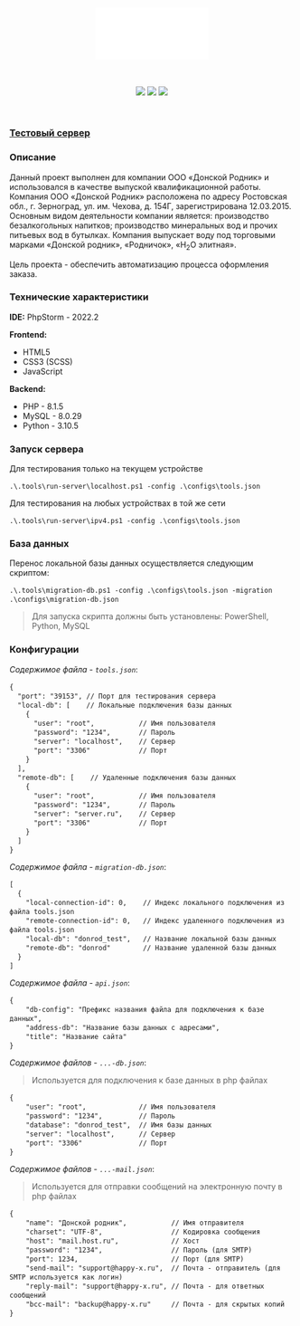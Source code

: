 <br>
<p id="logo" align="center">
    <a href="https://dr.happy-x.ru">
        <img src="images/title.png" width="200" alt="Донской родник"/>
    </a>
</p>
<br>
<p id='stat' align="center">
    <img src='https://img.shields.io/endpoint?style=for-the-badge&url=https://dr.happy-x.ru/api/stat/dev-status.php' />
    <img src='https://img.shields.io/endpoint?style=for-the-badge&url=https://dr.happy-x.ru/api/stat/all-items.php' />
    <img src='https://img.shields.io/endpoint?style=for-the-badge&url=https://dr.happy-x.ru/api/stat/all-users.php' />
</p>
<br>

### [Тестовый сервер][server]

### Описание

Данный проект выполнен для компании ООО «Донской Родник» и использовался в качестве выпуской квалификационной работы. 
Компания ООО «Донской Родник» расположена по адресу Ростовская обл., г. Зерноград, ул. им. Чехова, д. 154Г, зарегистрирована 12.03.2015. 
Основным видом деятельности компании является: производство безалкогольных напитков; производство минеральных вод и прочих питьевых вод в бутылках. 
Компания выпускает воду под торговыми марками «Донской родник», «Родничок», «H<sub>2</sub>O элитная».

Цель проекта - обеспечить автоматизацию процесса оформления заказа.

### Технические характеристики

**IDE:** PhpStorm - 2022.2 

**Frontend:**
+ HTML5
+ CSS3 (SCSS)
+ JavaScript

**Backend:**
+ PHP - 8.1.5
+ MySQL - 8.0.29
+ Python - 3.10.5

### Запуск сервера

Для тестирования только на текущем устройстве

    .\.tools\run-server\localhost.ps1 -config .\configs\tools.json

Для тестирования на любых устройствах в той же сети

    .\.tools\run-server\ipv4.ps1 -config .\configs\tools.json

### База данных
Перенос локальной базы данных осуществляется следующим скриптом:

    .\.tools\migration-db.ps1 -config .\configs\tools.json -migration .\configs\migration-db.json

> Для запуска скрипта должны быть установлены: PowerShell, Python, MySQL

### Конфигурации
*Содержимое файла - `tools.json`*:

    {
      "port": "39153", // Порт для тестирования сервера 
      "local-db": [    // Локальные подключения базы данных
        {
          "user": "root",           // Имя пользователя
          "password": "1234",       // Пароль
          "server": "localhost",    // Сервер
          "port": "3306"            // Порт
        }
      ],
      "remote-db": [    // Удаленные подключения базы данных
        {
          "user": "root",           // Имя пользователя
          "password": "1234",       // Пароль
          "server": "server.ru",    // Сервер
          "port": "3306"            // Порт
        }
      ]
    }

*Содержимое файла - `migration-db.json`*:

    [
      {
        "local-connection-id": 0,    // Индекс локального подключения из файла tools.json
        "remote-connection-id": 0,   // Индекс удаленного подключения из файла tools.json
        "local-db": "donrod_test",   // Название локальной базы данных
        "remote-db": "donrod"        // Название удаленной базы данных
      }
    ]

*Содержимое файла - `api.json`*:

    {
        "db-config": "Префикс названия файла для подключения к базе данных",
        "address-db": "Название базы данных с адресами",
        "title": "Название сайта"
    }

*Содержимое файлов  - `...-db.json`*:
> Используется для подключения к базе данных в php файлах

    {
        "user": "root",             // Имя пользователя
        "password": "1234",         // Пароль
        "database": "donrod_test",  // Имя базы данных
        "server": "localhost",      // Сервер
        "port": "3306"              // Порт
    }

*Содержимое файлов  - `...-mail.json`*:
> Используется для отправки сообщений на электронную почту в php файлах

    {
        "name": "Донской родник",           // Имя отправителя
        "charset": "UTF-8",                 // Кодировка сообщения
        "host": "mail.host.ru",             // Хост
        "password": "1234",                 // Пароль (для SMTP)
        "port": 1234,                       // Порт (для SMTP)
        "send-mail": "support@happy-x.ru",  // Почта - отправитель (для SMTP используется как логин)
        "reply-mail": "support@happy-x.ru", // Почта - для ответных сообщений
        "bcc-mail": "backup@happy-x.ru"     // Почта - для скрытых копий
    }

[server]: https://dr.happy-x.ru/ "Тестовый сервер для демонстранции работы сайта"